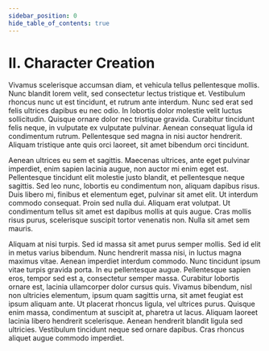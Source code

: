 ```yaml
---
sidebar_position: 0
hide_table_of_contents: true
---
```


# II. Character Creation

Vivamus scelerisque accumsan diam, et vehicula tellus pellentesque mollis. Nunc blandit lorem velit, sed consectetur lectus tristique et. Vestibulum rhoncus nunc ut est tincidunt, et rutrum ante interdum. Nunc sed erat sed felis ultrices dapibus eu nec odio. In lobortis dolor molestie velit luctus sollicitudin. Quisque ornare dolor nec tristique gravida. Curabitur tincidunt felis neque, in vulputate ex vulputate pulvinar. Aenean consequat ligula id condimentum rutrum. Pellentesque sed magna in nisi auctor hendrerit. Aliquam tristique ante quis orci laoreet, sit amet bibendum orci tincidunt.

Aenean ultrices eu sem et sagittis. Maecenas ultrices, ante eget pulvinar imperdiet, enim sapien lacinia augue, non auctor mi enim eget est. Pellentesque tincidunt elit molestie justo blandit, et pellentesque neque sagittis. Sed leo nunc, lobortis eu condimentum non, aliquam dapibus risus. Duis libero mi, finibus et elementum eget, pulvinar sit amet elit. Ut interdum commodo consequat. Proin sed nulla dui. Aliquam erat volutpat. Ut condimentum tellus sit amet est dapibus mollis at quis augue. Cras mollis risus purus, scelerisque suscipit tortor venenatis non. Nulla sit amet sem mauris.

Aliquam at nisi turpis. Sed id massa sit amet purus semper mollis. Sed id elit in metus varius bibendum. Nunc hendrerit massa nisi, in luctus magna maximus vitae. Aenean imperdiet interdum commodo. Nunc tincidunt ipsum vitae turpis gravida porta. In eu pellentesque augue. Pellentesque sapien eros, tempor sed est a, consectetur semper massa. Curabitur lobortis ornare est, lacinia ullamcorper dolor cursus quis. Vivamus bibendum, nisl non ultricies elementum, ipsum quam sagittis urna, sit amet feugiat est ipsum aliquam ante. Ut placerat rhoncus ligula, vel ultrices purus. Quisque enim massa, condimentum at suscipit at, pharetra ut lacus. Aliquam laoreet lacinia libero hendrerit scelerisque. Aenean hendrerit blandit ligula sed ultricies. Vestibulum tincidunt neque sed ornare dapibus. Cras rhoncus aliquet augue commodo imperdiet.
